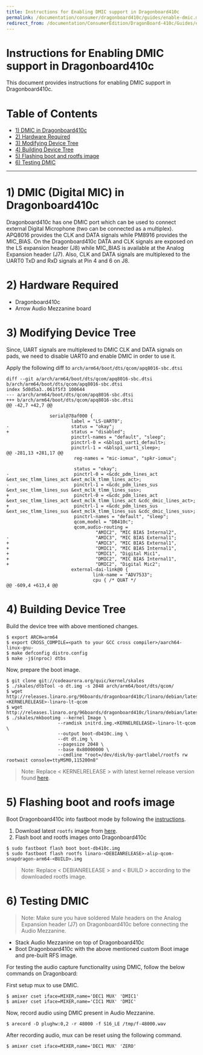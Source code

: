 ```yaml
---
title: Instructions for Enabling DMIC support in Dragonboard410c
permalink: /documentation/consumer/dragonboard410c/guides/enable-dmic.md.html
redirect_from: /documentation/ConsumerEdition/DragonBoard-410c/Guides/enable-dmic.md.html
---
```


# Instructions for Enabling DMIC support in Dragonboard410c

This document provides instructions for enabling DMIC support in Dragonboard410c.

# Table of Contents

- [1) DMIC in Dragonboard410c](#1-dmic-in-dragonboard410c)
- [2) Hardware Required](#2-hardware-required)
- [3) Modifying Device Tree](#3-modifying-device-tree)
- [4) Building Device Tree](#4-building-device-tree)
- [5) Flashing boot and rootfs image](#5-flashing-boot-and-rootfs-image)
- [6) Testing DMIC](#6-testing-dmic)

 ***

# 1) DMIC (Digital MIC) in Dragonboard410c

Dragonboard410c has one DMIC port which can be used to connect external
Digital Microphone (two can be connected as a multiplex). APQ8016 provides
the CLK and DATA signals while PM8916 provides the MIC_BIAS. On the
Dragonboard410c DATA and CLK signals are exposed on the LS expansion header
 (J8) while MIC_BIAS is available at the Analog Expansion header (J7). Also,
CLK and DATA signals are multiplexed to the UART0 TxD and RxD signals at Pin 4
and 6 on J8.

# 2) Hardware Required

* Dragonboard410c
* Arrow Audio Mezzanine board

# 3) Modifying Device Tree

Since, UART signals are multiplexed to DMIC CLK and DATA signals on pads, we
need to disable UART0 and enable DMIC in order to use it.

Apply the following diff to `arch/arm64/boot/dts/qcom/apq8016-sbc.dtsi`

```
diff --git a/arch/arm64/boot/dts/qcom/apq8016-sbc.dtsi b/arch/arm64/boot/dts/qcom/apq8016-sbc.dtsi
index 5d0d5a3..061f5f3 100644
--- a/arch/arm64/boot/dts/qcom/apq8016-sbc.dtsi
+++ b/arch/arm64/boot/dts/qcom/apq8016-sbc.dtsi
@@ -42,7 +42,7 @@

                serial@78af000 {
                        label = "LS-UART0";
-                       status = "okay";
+                       status = "disabled";
                        pinctrl-names = "default", "sleep";
                        pinctrl-0 = <&blsp1_uart1_default>;
                        pinctrl-1 = <&blsp1_uart1_sleep>;
@@ -281,13 +281,17 @@
                         reg-names = "mic-iomux", "spkr-iomux";

                         status = "okay";
-                        pinctrl-0 = <&cdc_pdm_lines_act &ext_sec_tlmm_lines_act &ext_mclk_tlmm_lines_act>;
-                        pinctrl-1 = <&cdc_pdm_lines_sus &ext_sec_tlmm_lines_sus &ext_mclk_tlmm_lines_sus>;
+                        pinctrl-0 = <&cdc_pdm_lines_act &ext_sec_tlmm_lines_act &ext_mclk_tlmm_lines_act &cdc_dmic_lines_act>;
+                        pinctrl-1 = <&cdc_pdm_lines_sus &ext_sec_tlmm_lines_sus &ext_mclk_tlmm_lines_sus &cdc_dmic_lines_sus>;
                         pinctrl-names = "default", "sleep";
                         qcom,model = "DB410c";
                         qcom,audio-routing =
                                 "AMIC2", "MIC BIAS Internal2",
-                                "AMIC3", "MIC BIAS External1";
+                                "AMIC3", "MIC BIAS External1",
+                                "DMIC1", "MIC BIAS Internal1",
+                                "DMIC1", "Digital Mic1",
+                                "DMIC2", "MIC BIAS Internal1",
+                                "DMIC2", "Digital Mic2";
                        external-dai-link@0 {
                                link-name = "ADV7533";
                                cpu { /* QUAT */
@@ -609,4 +613,4 @@
```
# 4) Building Device Tree

Build the device tree with above mentioned changes.

```shell
$ export ARCH=arm64
$ export CROSS_COMPILE=<path to your GCC cross compiler>/aarch64-linux-gnu-
$ make defconfig distro.config
$ make -j$(nproc) dtbs
```
Now, prepare the boot image.

```shell
$ git clone git://codeaurora.org/quic/kernel/skales
$ ./skales/dtbTool -o dt.img -s 2048 arch/arm64/boot/dts/qcom/
$ wget http://releases.linaro.org/96boards/dragonboard410c/linaro/debian/latest/initrd.img-<KERNELRELEASE>-linaro-lt-qcom
$ wget http://releases.linaro.org/96boards/dragonboard410c/linaro/debian/latest/Image
$ ./skales/mkbootimg --kernel Image \
                   --ramdisk initrd.img.<KERNELRELEASE>-linaro-lt-qcom \
                   --output boot-db410c.img \
                   --dt dt.img \
                   --pagesize 2048 \
                   --base 0x80000000 \
                   --cmdline "root=/dev/disk/by-partlabel/rootfs rw rootwait console=ttyMSM0,115200n8"
```

> Note: Replace < KERNELRELEASE > with latest kernel release version found
[here](http://releases.linaro.org/96boards/dragonboard410c/linaro/debian/latest/).

# 5) Flashing boot and roofs image

Boot Dragonboard410c into fastboot mode by following the
[instructions](https://www.96boards.org/documentation/consumer/dragonboard410c/installation/linux-fastboot.md.html).

1. Download latest `rootfs` image from
[here](http://releases.linaro.org/96boards/dragonboard410c/linaro/debian/latest/linaro-*-alip-qcom-snapdragon-arm64-*.img.gz).
2. Flash boot and rootfs images onto Dragonboard410c

```shell
$ sudo fastboot flash boot boot-db410c.img
$ sudo fastboot flash rootfs linaro-<DEBIANRELEASE>-alip-qcom-snapdragon-arm64-<BUILD>.img
```
> Note: Replace < DEBIANRELEASE > and < BUILD > according to the downloaded rootfs image.

# 6) Testing DMIC

> Note: Make sure you have soldered Male headers on the Analog Expansion header
(J7) on Dragonboard410c before connecting the Audio Mezzanine.

* Stack Audio Mezzanine on top of Dragonboard410c
* Boot Dragonboard410c with the above mentioned custom Boot image and pre-built
  RFS image.

For testing the audio capture functionality using DMIC, follow the below
commands on Dragonboard:

First setup mux to use DMIC.

```shell
$ amixer cset iface=MIXER,name='DEC1 MUX' 'DMIC1'
$ amixer cset iface=MIXER,name='CIC1 MUX' 'DMIC'
```
Now, record audio using DMIC present in Audio Mezzanine.

```shell
$ arecord -D plughw:0,2 -r 48000 -f S16_LE /tmp/f-48000.wav
```

After recording audio, mux can be reset using the following command.

```shell
$ amixer cset iface=MIXER,name='DEC1 MUX' 'ZERO'
```
